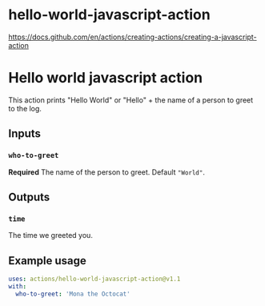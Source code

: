 # hello-world-javascript-action
https://docs.github.com/en/actions/creating-actions/creating-a-javascript-action
# 
# Hello world javascript action

This action prints "Hello World" or "Hello" + the name of a person to greet to the log.

## Inputs

### `who-to-greet`

**Required** The name of the person to greet. Default `"World"`.

## Outputs

### `time`

The time we greeted you.

## Example usage

```yaml
uses: actions/hello-world-javascript-action@v1.1
with:
  who-to-greet: 'Mona the Octocat'
```